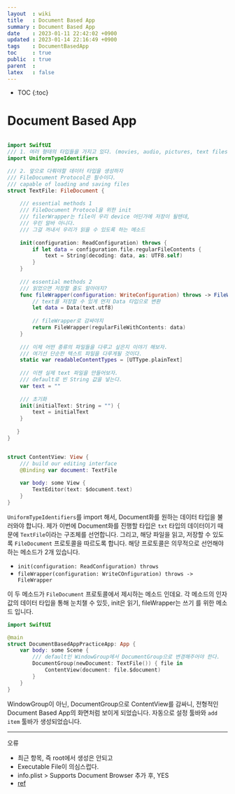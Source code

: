 ```yaml
---
layout  : wiki
title   : Document Based App
summary : Document Based App
date    : 2023-01-11 22:42:02 +0900
updated : 2023-01-14 22:16:49 +0900
tags    : DocumentBasedApp
toc     : true
public  : true
parent  :
latex   : false
---
```

* TOC
{:toc}

# Document Based App

```swift

import SwiftUI
/// 1. 여러 형태의 타입들을 가지고 있다. (movies, audio, pictures, text files ...)
import UniformTypeIdentifiers

/// 2. 앞으로 다뤄야할 데이터 타입을 생성하자
/// FileDocument Protocol은 필수이다.
/// capable of loading and saving files
struct TextFile: FileDocument {
    
    /// essential methods 1
	/// FileDocument Protocol을 위한 init
    /// filerWrapper는 file이 우리 device 어딘가에 저장이 될텐데,
    /// 우린 알바 아니다.
    /// 그걸 꺼내서 우리가 읽을 수 있도록 하는 메소드
 
    init(configuration: ReadConfiguration) throws {
        if let data = configuration.file.regularFileContents {
            text = String(decoding: data, as: UTF8.self)
        }
    }
	
    /// essential methods 2
    /// 읽었으면 저장할 줄도 알아야지?
    func fileWrapper(configuration: WriteConfiguration) throws -> FileWrapper {
        // text를 저장할 수 있게 먼저 Data 타입으로 변환
        let data = Data(text.utf8)
		
        // fileWrapper로 감싸야지
        return FileWrapper(regularFileWithContents: data)
    }
    
    /// 이제 어떤 종류의 파일들을 다루고 싶은지 이야기 해보자.
    /// 여기선 단순한 텍스트 파일을 다루게될 것이다.
    static var readableContentTypes = [UTType.plainText]
    
    /// 이젠 실제 text 파일을 만들어보자.
    /// default로 빈 String 값을 넣는다.
    var text = ""
    
    /// 초기화
    init(initialText: String = "") {
        text = initialText
    }
   
   }
}


struct ContentView: View {
    /// build our editing interface
    @Binding var document: TextFile
    
    var body: some View {
        TextEditor(text: $document.text)
    }
}
```

`UniformTypeIdentifiers`를 import 해서, Document화를 원하는 데이터 타입을 불러와야 합니다.
제가 이번에 Document화를 진행할 타입은 `txt` 타입의 데이터이기 때문에 `TextFile`이라는 구조체를 선언합니다.
그리고, 해당 파일을 읽고, 저장할 수 있도록 `FileDocument` 프로토콜을 따르도록 합니다.
해당 프로토콜은 의무적으로 선언해야 하는 메소드가 2개 있습니다.

- `init(configuration: ReadConfiguration) throws` 
- `fileWrapper(configuration: WriteCOnfiguration) throws -> FileWrapper`

이 두 메소드가 `FileDocument` 프로토콜에서 제시하는 메소드 인데요.
각 메소드의 인자값의 데이터 타입을 통해 눈치챌 수 있듯, init은 읽기, fileWrapper는 쓰기 를 위한 메소드 입니다.





```swift
import SwiftUI

@main
struct DocumentBasedAppPracticeApp: App {
    var body: some Scene {
        /// default인 WindowGroup에서 DocumentGroup으로 변경해주어야 한다.
        DocumentGroup(newDocument: TextFile()) { file in
            ContentView(document: file.$document)
        }
    }
}
```

WindowGroup이 아닌, DocumentGroup으로 ContentView를 감싸니, 전형적인 Document Based App의 화면처럼 보이게 되었습니다.
자동으로 설정 툴바와 `add item` 툴바가 생성되었습니다.

***

오류

- 최근 항목, 즉 root에서 생성은 안되고
- Executable File이 의심스럽다.
- info.plist > Supports Document Browser 추가 후, YES
- [ref](https://www.appcoda.com/files-app-integration/)

